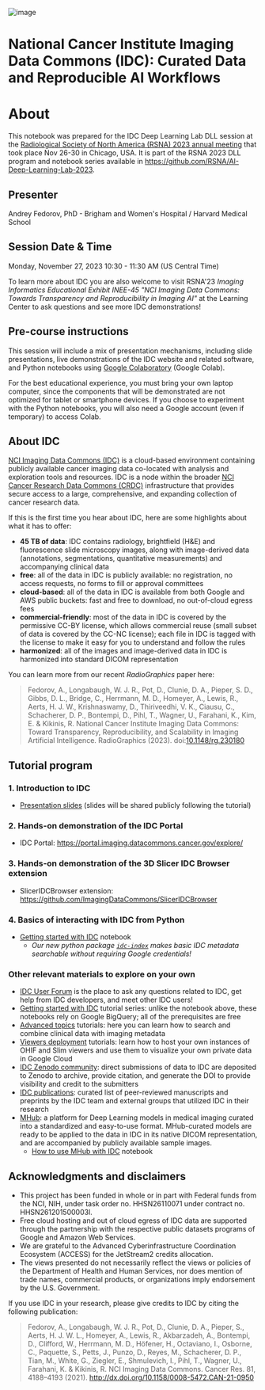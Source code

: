 ![image](https://github.com/ImagingDataCommons/IDC-Tutorials/releases/download/rsna2023/2023RSNA-DLL-IDC_header.png)

# **National Cancer Institute Imaging Data Commons (IDC)**: Curated Data and Reproducible AI Workflows

# About

This notebook was prepared for the IDC Deep Learning Lab DLL session at the [Radiological Society of North America (RSNA) 2023 annual meeting](https://reg.meeting.rsna.org/flow/rsna/rsna23/RSNA2023/page/pre-event-landing-page) that took place Nov 26-30 in Chicago, USA. It is part of the RSNA 2023 DLL program and notebook series available in https://github.com/RSNA/AI-Deep-Learning-Lab-2023.

## Presenter
Andrey Fedorov, PhD - Brigham and Women's Hospital / Harvard Medical School

## Session Date & Time
Monday, November 27, 2023 10:30 - 11:30 AM (US Central Time)

To learn more about IDC you are also welcome to visit RSNA'23 *Imaging Informatics Educational Exhibit INEE-45 "NCI Imaging Data Commons: Towards Transparency and Reproducibility in Imaging AI"* at the Learning Center to ask questions and see more IDC demonstrations!

## Pre-course instructions

This session will include a mix of presentation mechanisms, including slide presentations, live demonstrations of the IDC website and related software, and Python notebooks using [Google Colaboratory](https://colab.research.google.com/) (Google Colab).

For the best educational experience, you must bring your own laptop computer, since the components that will be demonstrated are not optimized for tablet or smartphone devices. If you choose to experiment with the Python notebooks, you will also need a Google account (even if temporary) to access Colab.

## About IDC

[NCI Imaging Data Commons (IDC)](https://imaging.datacommons.cancer.gov) is a cloud-based environment containing publicly available cancer imaging data co-located with analysis and exploration tools and resources. IDC is a node within the broader [NCI Cancer Research Data Commons (CRDC)](https://datacommons.cancer.gov) infrastructure that provides secure access to a large, comprehensive, and expanding collection of cancer research data.

If this is the first time you hear about IDC, here are some highlights about what it has to offer:

* **45 TB of data**: IDC contains radiology, brightfield (H&E) and fluorescence slide microscopy images, along with image-derived data (annotations, segmentations, quantitative measurements) and accompanying clinical data
* **free**: all of the data in IDC is publicly available: no registration, no access requests, no forms to fill or approval committees
* **cloud-based**: all of the data in IDC is available from both Google and AWS public buckets: fast and free to download, no out-of-cloud egress fees
* **commercial-friendly**: most of the data in IDC is covered by the permissive CC-BY license, which allows commercial reuse (small subset of data is covered by the CC-NC license); each file in IDC is tagged with the license to make it easy for you to understand and follow the rules
* **harmonized**: all of the images and image-derived data in IDC is harmonized into standard DICOM representation

You can learn more from our recent _RadioGraphics_ paper here:
> Fedorov, A., Longabaugh, W. J. R., Pot, D., Clunie, D. A., Pieper, S. D., Gibbs, D. L., Bridge, C., Herrmann, M. D., Homeyer, A., Lewis, R., Aerts, H. J. W., Krishnaswamy, D., Thiriveedhi, V. K., Ciausu, C., Schacherer, D. P., Bontempi, D., Pihl, T., Wagner, U., Farahani, K., Kim, E. & Kikinis, R. National Cancer Institute Imaging Data Commons: Toward Transparency, Reproducibility, and Scalability in Imaging Artificial Intelligence. RadioGraphics (2023). doi:[10.1148/rg.230180](https://doi.org/10.1148/rg.230180)

## Tutorial program

### 1. Introduction to IDC 

* [Presentation slides](https://tinyurl.com/idc-rsna23) (slides will be shared publicly following the tutorial)


### 2. Hands-on demonstration of the IDC Portal

* IDC Portal: https://portal.imaging.datacommons.cancer.gov/explore/

### 3. Hands-on demonstration of the 3D Slicer IDC Browser extension

* SlicerIDCBrowser extension: https://github.com/ImagingDataCommons/SlicerIDCBrowser

### 4. Basics of interacting with IDC from Python

* [Getting started with IDC](https://github.com/ImagingDataCommons/IDC-Tutorials/blob/master/notebooks/labs/idc_rsna2023.ipynb) notebook
  * _Our new python package [`idc-index`](https://github.com/ImagingDataCommons/idc-index) makes basic IDC metadata searchable without requiring Google credentials!_

### Other relevant materials to explore on your own

* [IDC User Forum](https://discourse.canceridc.dev) is the place to ask any questions related to IDC, get help from IDC developers, and meet other IDC users!
* [Getting started with IDC](https://github.com/ImagingDataCommons/IDC-Tutorials/tree/master/notebooks/getting_started) tutorial series: unlike the notebook above, these notebooks rely on Google BigQuery; all of the prerequisites are free
* [Advanced topics](https://github.com/ImagingDataCommons/IDC-Tutorials/tree/master/notebooks/advanced_topics) tutorials: here you can learn how to search and combine clinical data with imaging metadata
* [Viewers deployment](https://github.com/ImagingDataCommons/IDC-Tutorials/tree/master/notebooks/viewers_deployment) tutorials: learn how to host your own instances of OHIF and Slim viewers and use them to visualize your own private data in Google Cloud
* [IDC Zenodo community](https://zenodo.org/communities/nci-idc): direct submissions of data to IDC are deposited to Zenodo to archive, provide citation, and generate the DOI to provide visibility and credit to the submitters
* [IDC publications](https://learn.canceridc.dev/publications): curated list of peer-reviewed manuscripts and preprints by the IDC team and external groups that utilized IDC in their research
* [MHub](https://mhub.ai/): a platform for Deep Learning models in medical imaging curated into a standardized and easy-to-use format. MHub-curated models are ready to be applied to the data in IDC in its native DICOM representation, and are accompanied by publicly available sample images. 
   * [How to use MHub with IDC](https://github.com/ImagingDataCommons/IDC-Tutorials/blob/master/notebooks/labs/idc_mhub_miccai23.ipynb) notebook


## Acknowledgments and disclaimers

* This project has been funded in whole or in part with Federal funds from the NCI, NIH, under task order no. HHSN26110071 under contract no. HHSN261201500003l.
* Free cloud hosting and out of cloud egress of IDC data are supported through the partnership with the respective public datasets programs of Google and Amazon Web Services.
* We are grateful to the Advanced Cyberinfrastructure Coordination Ecosystem (ACCESS) for the JetStream2 credits allocation.
* The views presented do not necessarily reflect the views or policies of the Department of Health and Human Services, nor does mention of trade names, commercial products, or organizations imply endorsement by the U.S. Government.


If you use IDC in your research, please give credits to IDC by citing the following publication:

> Fedorov, A., Longabaugh, W. J. R., Pot, D., Clunie, D. A., Pieper, S., Aerts, H. J. W. L., Homeyer, A., Lewis, R., Akbarzadeh, A., Bontempi, D., Clifford, W., Herrmann, M. D., Höfener, H., Octaviano, I., Osborne, C., Paquette, S., Petts, J., Punzo, D., Reyes, M., Schacherer, D. P., Tian, M., White, G., Ziegler, E., Shmulevich, I., Pihl, T., Wagner, U., Farahani, K. & Kikinis, R. NCI Imaging Data Commons. Cancer Res. 81, 4188–4193 (2021). http://dx.doi.org/10.1158/0008-5472.CAN-21-0950
